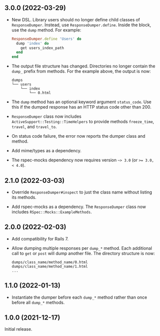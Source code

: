 ## 3.0.0 (2022-03-29)

- New DSL. Library users should no longer define child classes of
  `ResponseDumper`. Instead, use `ResponseDumper.define`. Inside the block, use
  the `dump` method. For example:

  ```ruby
  ResponseDumper.define 'Users' do
    dump 'index' do
      get users_index_path
    end
  end
  ```

- The output file structure has changed. Directories no longer contain the
  `dump_` prefix from methods. For the example above, the output is now:

  ```
  dumps
  └── users
      └── index
          └── 0.html
  ```

- The `dump` method has an optional keyword argument `status_code`. Use this if
  the dumped response has an HTTP status code other than 200.

- `ResponseDumper` class now includes `ActiveSupport::Testing::TimeHelpers` to
  provide methods `freeze_time`, `travel`, and `travel_to`.

- On status code failure, the error now reports the dumper class and method.

- Add mime/types as a dependency.

- The rspec-mocks dependency now requires version `~> 3.0` (or `>= 3.0, <
  4.0`).

## 2.1.0 (2022-03-03)

- Override `ResponseDumper#inspect` to just the class name without listing its
  methods.

- Add rspec-mocks as a dependency. The `ResponseDumper` class now includes
  `RSpec::Mocks::ExampleMethods`.

## 2.0.0 (2022-02-03)

- Add compatibility for Rails 7.

- Allow dumping multiple responses per `dump_*` method. Each additional call to
  `get` or `post` will dump another file. The directory structure is now:

  ```
  dumps/class_name/method_name/0.html
  dumps/class_name/method_name/1.html
  ...
  ```

## 1.1.0 (2022-01-13)

- Instantiate the dumper before each `dump_*` method rather than once before
  all `dump_*` methods.

## 1.0.0 (2021-12-17)

Initial release.
